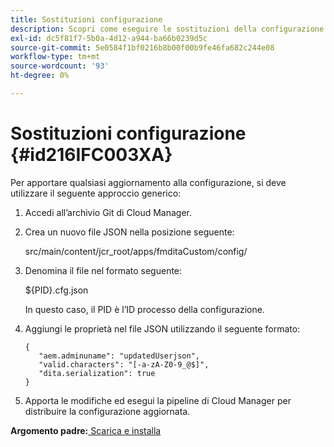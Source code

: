 ```yaml
---
title: Sostituzioni configurazione
description: Scopri come eseguire le sostituzioni della configurazione
exl-id: dc5f81f7-5b0a-4d12-a944-ba66b0239d5c
source-git-commit: 5e0584f1bf0216b8b00f00b9fe46fa682c244e08
workflow-type: tm+mt
source-wordcount: '93'
ht-degree: 0%

---
```


# Sostituzioni configurazione {#id216IFC003XA}

Per apportare qualsiasi aggiornamento alla configurazione, si deve utilizzare il seguente approccio generico:

1. Accedi all’archivio Git di Cloud Manager.

1. Crea un nuovo file JSON nella posizione seguente:

   src/main/content/jcr\_root/apps/fmditaCustom/config/

1. Denomina il file nel formato seguente:

   $\{PID\}.cfg.json

   In questo caso, il PID è l’ID processo della configurazione.

1. Aggiungi le proprietà nel file JSON utilizzando il seguente formato:

   ```
   {
      "aem.adminuname": "updatedUserjson",
      "valid.characters": "[-a-zA-Z0-9_@$]",
      "dita.serialization": true
   }
   ```

1. Apporta le modifiche ed esegui la pipeline di Cloud Manager per distribuire la configurazione aggiornata.


**Argomento padre:**[ Scarica e installa](download-install.md)
